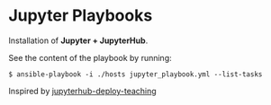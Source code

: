 # Jupyter Playbooks

Installation of **Jupyter + JupyterHub**.

See the content of the playbook by running:

```
$ ansible-playbook -i ./hosts jupyter_playbook.yml --list-tasks
```

Inspired by [jupyterhub-deploy-teaching](https://github.com/jupyterhub/jupyterhub-deploy-teaching)
